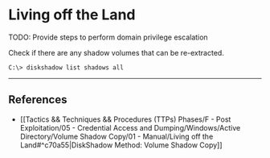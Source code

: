 # Living off the Land

TODO: Provide steps to perform domain privilege escalation

Check if there are any shadow volumes that can be re-extracted.

```
C:\> diskshadow list shadows all
```

---
## References

- [[Tactics && Techniques && Procedures (TTPs) Phases/F - Post Exploitation/05 - Credential Access and Dumping/Windows/Active Directory/Volume Shadow Copy/01 - Manual/Living off the Land#^c70a55|DiskShadow Method: Volume Shadow Copy]]